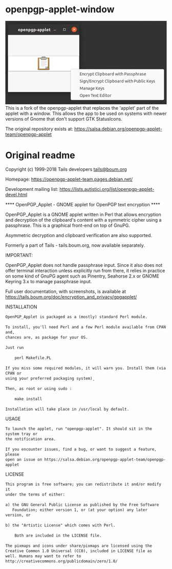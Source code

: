 # openpgp-applet-window

![Applet Window](screenshot.png "Applet Window")
This is a fork of the openpgp-applet that replaces the 'applet' part of the applet with a window. This allows the app to be used on systems with newer versions of Gnome that don't support GTK StatusIcons.

The original repository exists at: https://salsa.debian.org/openpgp-applet-team/openpgp-applet

# Original readme

Copyright (c) 1999-2018 Tails developers <tails@boum.org>

Homepage: https://openpgp-applet-team.pages.debian.net/

Development mailing list:
https://lists.autistici.org/list/openpgp-applet-devel.html

**** OpenPGP_Applet - GNOME applet for OpenPGP text encryption ****

OpenPGP_Applet is a GNOME applet written in Perl that allows encryption and
decryption of the clipboard's content with a symmetric cipher using a
passphrase. This is a graphical front-end on top of GnuPG.

Asymmetric decryption and clipboard verification are also supported.

Formerly a part of Tails - tails.boum.org, now available separately.


IMPORTANT:

OpenPGP_Applet does not handle passphrase input. Since it also does not offer
terminal interaction unless explicitly run from there, it relies in practice on
some kind of GnuPG agent such as Pinentry, Seahorse 2.x or GNOME Keyring 3.x to
manage passphrase input.

Full user documentation, with screenshots, is available at
https://tails.boum.org/doc/encryption_and_privacy/gpgapplet/

INSTALLATION

    OpenPGP_Applet is packaged as a (mostly) standard Perl module.

    To install, you'll need Perl and a few Perl module available from CPAN and,
    chances are, as package for your OS.

    Just run

        perl Makefile.PL

    If you miss some required modules, it will warn you. Install them (via CPAN or
    using your preferred packaging system)¸

    Then, as root or using sudo :

        make install

    Installation will take place in /usr/local by default.


USAGE

    To launch the applet, run "openpgp-applet". It should sit in the system tray or
    the notification area.

    If you encounter issues, find a bug, or want to suggest a feature, please
    open an issue on https://salsa.debian.org/openpgp-applet-team/openpgp-applet

LICENSE

    This program is free software; you can redistribute it and/or modify it
    under the terms of either:

    a) the GNU General Public License as published by the Free Software
       Foundation; either version 1, or (at your option) any later version, or

    b) the "Artistic License" which comes with Perl.

        Both are included in the LICENSE file.

    The pixmaps and icons under share/pixmaps are licensed using the
    Creative Common 1.0 Universal (CC0), included in LICENSE file as
    well. Humans may want to refer to
    http://creativecommons.org/publicdomain/zero/1.0/
